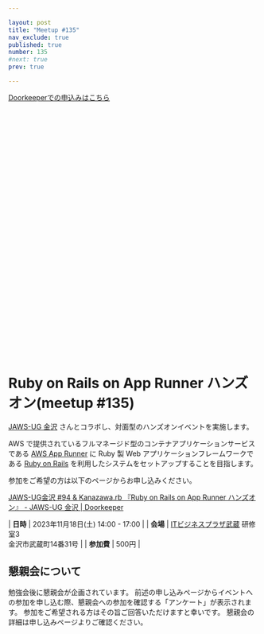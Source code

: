 ```yaml
---

layout: post
title: "Meetup #135"
nav_exclude: true
published: true
number: 135
#next: true
prev: true

---
```


<!--

終了後記入

<div style="text-align: right;"><a href="/135/report"><strong>イベントは終了しました。レポートはこちら</strong></a></div>

-->

<div class="doorkeeper-widget">
  <a href="https://kzrb.doorkeeper.jp/events/163630" target="_blank" rel="noopener" class="nav-list-link external doorkeeper-widget__text">
    Doorkeeperでの申込みはこちら
    <svg viewBox="0 0 24 24" aria-labelledby="svg-external-link-title"><use xlink:href="#svg-external-link"></use></svg>
  </a>
</div>

# Ruby on Rails on App Runner ハンズオン(meetup #135)

[JAWS-UG 金沢](https://jawsug-kanazawa.doorkeeper.jp/) さんとコラボし、対面型のハンズオンイベントを実施します。

AWS で提供されているフルマネージド型のコンテナアプリケーションサービスである [AWS App Runner](https://aws.amazon.com/jp/apprunner/) に Ruby 製 Web アプリケーションフレームワークである [Ruby on Rails](https://rubyonrails.org/) を利用したシステムをセットアップすることを目指します。

参加をご希望の方は以下のページからお申し込みください。

[JAWS\-UG金沢 \#94 & Kanazawa\.rb 『Ruby on Rails on App Runner ハンズオン』 \- JAWS\-UG 金沢 \| Doorkeeper](https://jawsug-kanazawa.doorkeeper.jp/events/163630)

| **日時**   | 2023年11月18日(土) 14:00 - 17:00 |
| **会場**   | [ITビジネスプラザ武蔵](http://www.bp-musashi.jp/) 研修室3<br>金沢市武蔵町14番31号 |
| **参加費** | 500円 |

## 懇親会について

勉強会後に懇親会が企画されています。
前述の申し込みページからイベントへの参加を申し込む際、懇親会への参加を確認する「アンケート」が表示されます。
参加をご希望される方はその旨ご回答いただけますと幸いです。
懇親会の詳細は申し込みページよりご確認ください。


